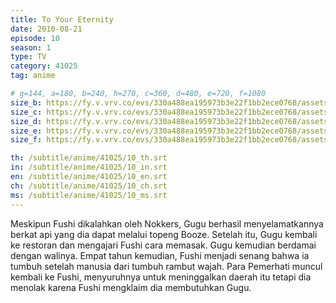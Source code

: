```yaml
---
title: To Your Eternity
date: 2010-08-21
episode: 10
season: 1
type: TV
category: 41025
tag: anime

# g=144, a=180, b=240, h=270, c=360, d=480, e=720, f=1080
size_b: https://fy.v.vrv.co/evs/330a488ea195973b3e22f1bb2ece0768/assets/e20e3cff4bdc67d3dd667b31246db79d_4086670.mp4
size_c: https://fy.v.vrv.co/evs/330a488ea195973b3e22f1bb2ece0768/assets/e20e3cff4bdc67d3dd667b31246db79d_4086669.mp4
size_d: https://fy.v.vrv.co/evs/330a488ea195973b3e22f1bb2ece0768/assets/e20e3cff4bdc67d3dd667b31246db79d_4086671.mp4
size_e: https://fy.v.vrv.co/evs/330a488ea195973b3e22f1bb2ece0768/assets/e20e3cff4bdc67d3dd667b31246db79d_4086672.mp4
size_f: https://fy.v.vrv.co/evs/330a488ea195973b3e22f1bb2ece0768/assets/e20e3cff4bdc67d3dd667b31246db79d_4086673.mp4

th: /subtitle/anime/41025/10_th.srt
in: /subtitle/anime/41025/10_in.srt
en: /subtitle/anime/41025/10_en.srt
ch: /subtitle/anime/41025/10_ch.srt
ms: /subtitle/anime/41025/10_ms.srt
---
```

Meskipun Fushi dikalahkan oleh Nokkers, Gugu berhasil menyelamatkannya berkat api yang dia dapat melalui topeng Booze. Setelah itu, Gugu kembali ke restoran dan mengajari Fushi cara memasak. Gugu kemudian berdamai dengan walinya. Empat tahun kemudian, Fushi menjadi senang bahwa ia tumbuh setelah manusia dari tumbuh rambut wajah. Para Pemerhati muncul kembali ke Fushi, menyuruhnya untuk meninggalkan daerah itu tetapi dia menolak karena Fushi mengklaim dia membutuhkan Gugu.
